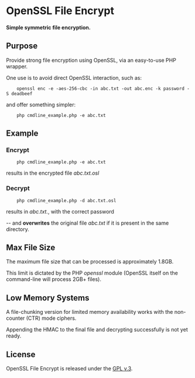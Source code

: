
# OpenSSL File Encrypt

#### Simple symmetric file encryption.


## Purpose

Provide strong file encryption using OpenSSL, via an easy-to-use PHP wrapper.

One use is to avoid direct OpenSSL interaction, such as:

        openssl enc -e -aes-256-cbc -in abc.txt -out abc.enc -k password -S deadbeef

and offer something simpler:

        php cmdline_example.php -e abc.txt


## Example

### Encrypt

        php cmdline_example.php -e abc.txt

results in the encrypted file *abc.txt.osl*

### Decrypt

        php cmdline_example.php -d abc.txt.osl

results in *abc.txt.*, with the correct password

-- and **overwrites** the original file *abc.txt* if it is present in the same directory.


## Max File Size

The maximum file size that can be processed is approximately 1.8GB.

This limit is dictated by the PHP *openssl* module (OpenSSL itself on the command-line will process 2GB+ files).


## Low Memory Systems

A file-chunking version for limited memory availability works with the non-counter (CTR) mode ciphers.

Appending the HMAC to the final file and decrypting successfully is not yet ready.


## License

OpenSSL File Encrypt is released under the [GPL v.3](https://www.gnu.org/licenses/gpl-3.0.html).
